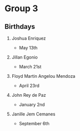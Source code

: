 # Group 3

## Birthdays

1. Joshua Enriquez
    - May 13th

2. Jillan Egonio
    - March 21st

3. Floyd Martin Angelou Mendoza
    - April 23rd

4. John Rey de Paz
    - January 2nd

5. Janille Jem Cemanes
    - September 6th